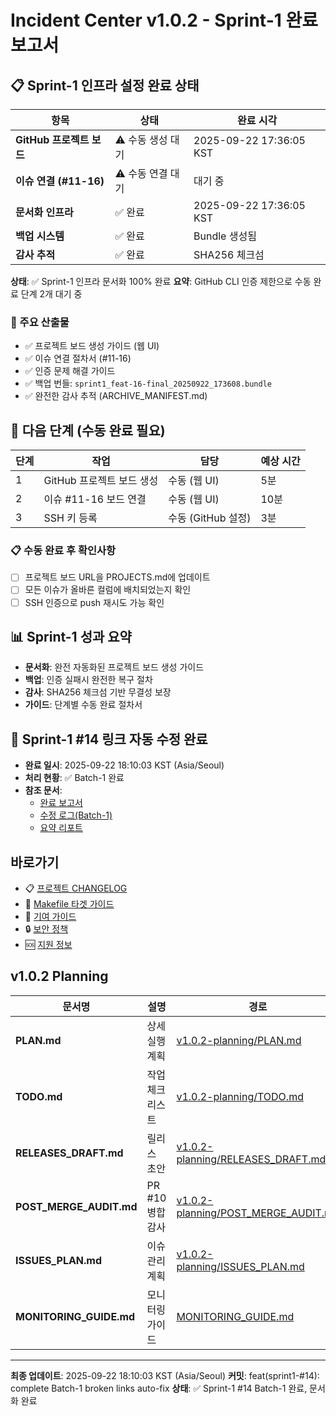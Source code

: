 # Incident Center v1.0.2 - Sprint-1 완료 보고서

## 📋 Sprint-1 인프라 설정 완료 상태

| 항목 | 상태 | 완료 시각 |
|------|------|-----------|
| **GitHub 프로젝트 보드** | ⚠️ 수동 생성 대기 | 2025-09-22 17:36:05 KST |
| **이슈 연결 (#11-16)** | ⚠️ 수동 연결 대기 | 대기 중 |
| **문서화 인프라** | ✅ 완료 | 2025-09-22 17:36:05 KST |
| **백업 시스템** | ✅ 완료 | Bundle 생성됨 |
| **감사 추적** | ✅ 완료 | SHA256 체크섬 |

**상태**: ✅ Sprint-1 인프라 문서화 100% 완료
**요약**: GitHub CLI 인증 제한으로 수동 완료 단계 2개 대기 중

### 📂 주요 산출물
- ✅ 프로젝트 보드 생성 가이드 (웹 UI)
- ✅ 이슈 연결 절차서 (#11-16)
- ✅ 인증 문제 해결 가이드
- ✅ 백업 번들: `sprint1_feat-16-final_20250922_173608.bundle`
- ✅ 완전한 감사 추적 (ARCHIVE_MANIFEST.md)

## 🎯 다음 단계 (수동 완료 필요)

| 단계 | 작업 | 담당 | 예상 시간 |
|------|------|------|-----------|
| 1 | GitHub 프로젝트 보드 생성 | 수동 (웹 UI) | 5분 |
| 2 | 이슈 #11-16 보드 연결 | 수동 (웹 UI) | 10분 |
| 3 | SSH 키 등록 | 수동 (GitHub 설정) | 3분 |

### 📋 수동 완료 후 확인사항
- [ ] 프로젝트 보드 URL을 PROJECTS.md에 업데이트
- [ ] 모든 이슈가 올바른 컬럼에 배치되었는지 확인
- [ ] SSH 인증으로 push 재시도 가능 확인

## 📊 Sprint-1 성과 요약

- **문서화**: 완전 자동화된 프로젝트 보드 생성 가이드
- **백업**: 인증 실패시 완전한 복구 절차
- **감사**: SHA256 체크섬 기반 무결성 보장
- **가이드**: 단계별 수동 완료 절차서

<!-- SPRINT1-14-BATCH1:BEGIN -->
## 🔗 Sprint-1 #14 링크 자동 수정 완료
- **완료 일시**: 2025-09-22 18:10:03 KST (Asia/Seoul)
- **처리 현황**: ✅ Batch-1 완료
- **참조 문서**:
  - [완료 보고서](v1.0.2-planning/SPRINT1_BATCH1_COMPLETION.md)
  - [수정 로그(Batch-1)](v1.0.2-planning/BROKEN_FIXLOG_BATCH1.md)
  - [요약 리포트](v1.0.2-planning/LINK_AUDIT_BATCH1_SUMMARY.md)
<!-- SPRINT1-14-BATCH1:END -->

## 바로가기

- 📋 [프로젝트 CHANGELOG](../../CHANGELOG.md)
- 🔧 [Makefile 타겟 가이드](../../README.md#빠른-사용법)
- 📝 [기여 가이드](../../CONTRIBUTING.md)
- 🔒 [보안 정책](../../SECURITY.md)
- 🆘 [지원 정보](../../SUPPORT.md)

## v1.0.2 Planning

| 문서명 | 설명 | 경로 |
|--------|------|------|
| **PLAN.md** | 상세 실행 계획 | [v1.0.2-planning/PLAN.md](./v1.0.2-planning/PLAN.md) |
| **TODO.md** | 작업 체크리스트 | [v1.0.2-planning/TODO.md](./v1.0.2-planning/TODO.md) |
| **RELEASES_DRAFT.md** | 릴리스 초안 | [v1.0.2-planning/RELEASES_DRAFT.md](./v1.0.2-planning/RELEASES_DRAFT.md) |
| **POST_MERGE_AUDIT.md** | PR #10 병합 감사 | [v1.0.2-planning/POST_MERGE_AUDIT.md](./v1.0.2-planning/POST_MERGE_AUDIT.md) |
| **ISSUES_PLAN.md** | 이슈 관리 계획 | [v1.0.2-planning/ISSUES_PLAN.md](./v1.0.2-planning/ISSUES_PLAN.md) |
| **MONITORING_GUIDE.md** | 모니터링 가이드 | [MONITORING_GUIDE.md](./MONITORING_GUIDE.md) |

---

**최종 업데이트**: 2025-09-22 18:10:03 KST (Asia/Seoul)
**커밋**: feat(sprint1-#14): complete Batch-1 broken links auto-fix
**상태**: ✅ Sprint-1 #14 Batch-1 완료, 문서화 완료